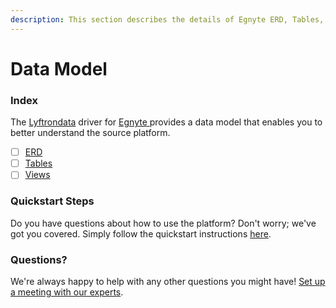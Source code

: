 ```yaml
---
description: This section describes the details of Egnyte ERD, Tables, and Views.
---
```


# Data Model

### Index

The  [Lyftrondata](https://www.lyftrondata.com/) driver for [Egnyte](https://www.lyftrondata.com/integration/egnyte/)[ ](https://www.lyftrondata.com/integration/egnyte/)provides a data model that enables you to better understand the source platform.

* [ ] [ERD](../../../technology-analytics/egnyte/data-model/erd.md)
* [ ] [Tables](../../../technology-analytics/egnyte/data-model/tables.md)
* [ ] [Views](../../../technology-analytics/egnyte/data-model/views.md)

### Quickstart Steps

Do you have questions about how to use the platform? Don't worry; we've got you covered. Simply follow the quickstart instructions [here](../../../../quickstart-steps.md).

### Questions? <a href="#questions" id="questions"></a>

We're always happy to help with any other questions you might have! [Set up a meeting with our experts](https://www.lyftrondata.com/book-a-meeting/).

